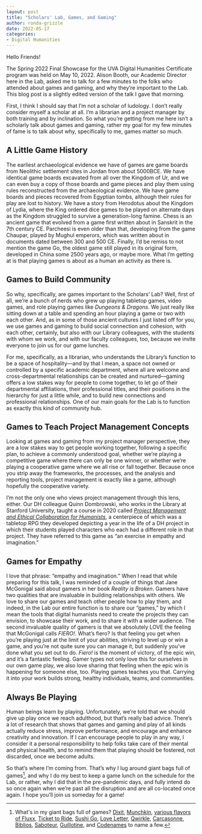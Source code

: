 ```yaml
---
layout: post
title: "Scholars' Lab, Games, and Gaming"
author: ronda-grizzle
date: 2022-05-17
categories:
- Digital Humanities
---
```


Hello Friends!

The Spring 2022 Final Showcase for the UVA Digital Humanities Certificate program was held on May 10, 2022. Alison Booth, our Academic Director here in the Lab, asked me to talk for a few minutes to the folks who attended about games and gaming, and why they’re important to the Lab. This blog post is a slightly edited version of the talk I gave that morning.

First, I think I should say that I’m not a scholar of ludology. I don’t really consider myself a scholar at all. I’m a librarian and a project manager by both training and by inclination. So what you’re getting from me here isn’t a scholarly talk about games and gaming, rather my goal for my few minutes of fame is to talk about why, specifically to me, games matter so much.

## A Little Game History

The earliest archaeological evidence we have of games are game boards from Neolithic settlement sites in Jordan from about 5000BCE. We have identical game boards excavated from all over the Kingdom of Ur, and we can even buy a copy of those boards and game pieces and play them using rules reconstructed from the archaeological evidence. We have game boards and pieces recovered from Egyptian tombs, although their rules for play are lost to history. We have a story from Herodotus about the Kingdom of Lydia, where the King ordered dice games to be played on alternate days as the Kingdom struggled to survive a generation-long famine. Chess is an ancient game that evolved from a game first written about in Sanskrit in the 7th century CE. Parcheesi is even older than that, developing from the game Chaupar, played by Mughul emperors, which was written about in documents dated between 300 and 500 CE. Finally, I’d be remiss to not mention the game Go, the oldest game still played in its original form, developed in China some 2500 years ago, or maybe more. What I’m getting at is that playing games is about as a human an activity as there is. 

## Games to Build Community

So why, specifically, are games important to the Scholars’ Lab? Well, first of all, we’re a bunch of nerds who grew up playing tabletop games, video games, and role playing games like *Dungeons & Dragons*. We just really like sitting down at a table and spending an hour playing a game or two with each other. And, as in some of those ancient cultures I just listed off for you, we use games and gaming to build social connection and cohesion, with each other, certainly, but also with our Library colleagues, with the students with whom we work, and with our faculty colleagues, too, because we invite everyone to join us for our game lunches. 

For me, specifically, as a librarian, who understands the Library’s function to be a space of hospitality—and by that I mean, a space not owned or controlled by a specific academic department, where all are welcome and cross-departmental relationships can be created and nurtured—gaming offers a low stakes way for people to come together, to let go of their departmental affiliations, their professional titles, and their positions in the hierarchy for just a little while, and to build new connections and professional relationships. One of our main goals for the Lab is to function as exactly this kind of community hub.

## Games to Teach Project Management Concepts

Looking at games and gaming from my project manager perspective, they are a low stakes way to get people working together, following a specific plan, to achieve a commonly understood goal, whether we’re playing a competitive game where there can only be one winner, or whether we’re playing a cooperative game where we all rise or fall together. Because once you strip away the frameworks, the processes, and the analysis and reporting tools, project management is exactly like a game, although hopefully the cooperative variety. 

I’m not the only one who views project management through this lens, either. Our DH colleague Quinn Dombrowski, who works in the Library at Stanford University, taught a course in 2020 called [*Project Management and Ethical Collaboration for Humanists*](https://github.com/quinnanya/dlcl205), a centerpiece of which was a tabletop RPG they developed depicting a year in the life of a DH project in which their students played characters who each had a different role in that project. They have referred to this game as “an exercise in empathy and imagination.”

## Games for Empathy

I love that phrase: “empathy and imagination.” When I read that while preparing for this talk, I was reminded of a couple of things that Jane McGonigal said about gamers in her book *Reality is Broken*. Gamers have two qualities that are invaluable in building relationships with others. We love to share our games and teach other people how to play them, and indeed, in the Lab our entire function is to share our “games,” by which I mean the tools that digital humanists need to create the projects they can envision, to showcase their work, and to share it with a wider audience. The second invaluable quality of gamers is that we absolutely LOVE the feeling that McGonigal calls *FIERO!*. What’s fiero? Is that feeling you get when you’re playing just at the limit of your abilities, striving to level up or win a game, and you’re not quite sure you can manage it, but suddenly you’ve done what you set out to do. *Fiero!* is the moment of victory, of the epic win, and it’s a fantastic feeling. Gamer types not only love this for ourselves in our own game play, we also love sharing that feeling when the epic win is happening for someone else, too. Playing games teaches you that. Carrying it into your work builds strong, healthy individuals, teams, and communities.

## Always Be Playing

Human beings learn by playing. Unfortunately, we’re told that we should give up play once we reach adulthood, but that’s really bad advice. There’s a lot of research that shows that games and gaming and play of all kinds actually reduce stress, improve performance, and encourage and enhance creativity and innovation. If I can encourage people to play in any way, I consider it a personal responsibility to help folks take care of their mental and physical health, and to remind them that playing should be fostered, not discarded, once we become adults.

So that’s where I’m coming from. That’s why I lug around giant bags full of games[^1], and why I do my best to keep a game lunch on the schedule for the Lab, or rather, why I did that in the pre-pandemic days, and fully intend do so once again when we’re past all the disruption and are all co-located once again. I hope you’ll join us someday for a game!


[^1]: What's in my giant bags full of games? [Dixit](https://boardgamegeek.com/boardgame/39856/dixit), [Munchkin](https://boardgamegeek.com/boardgame/1927/munchkin), [various flavors of Fluxx](https://boardgamegeek.com/geeksearch.php?action=search&objecttype=boardgame&q=fluxx), [Ticket to Ride](https://boardgamegeek.com/boardgame/9209/ticket-ride), [Sushi Go](https://boardgamegeek.com/boardgame/133473/sushi-go), [Love Letter](https://boardgamegeek.com/boardgame/129622/love-letter), [Qwirkle](https://boardgamegeek.com/boardgame/25669/qwirkle), [Carcasonne](https://boardgamegeek.com/boardgame/822/carcassonne), [Biblios](https://boardgamegeek.com/boardgame/34219/biblios), [Saboteur](https://boardgamegeek.com/boardgame/9220/saboteur), [Guillotine](https://boardgamegeek.com/boardgame/116/guillotine), and [Codenames](https://boardgamegeek.com/geeksearch.php?action=search&q=codenames&objecttype=boardgame) to name a few.

